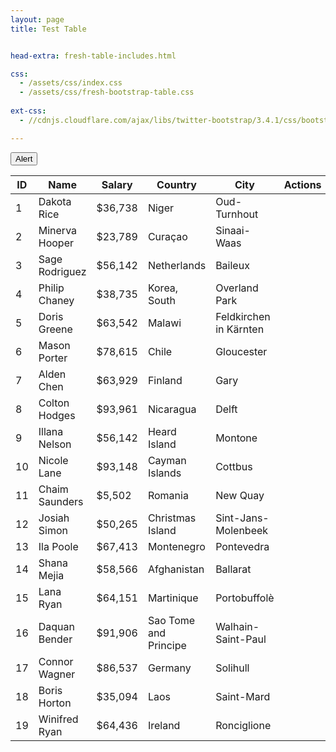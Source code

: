 ```yaml
---
layout: page
title: Test Table


head-extra: fresh-table-includes.html

css:
  - /assets/css/index.css
  - /assets/css/fresh-bootstrap-table.css
  
ext-css:
  - //cdnjs.cloudflare.com/ajax/libs/twitter-bootstrap/3.4.1/css/bootstrap.min.css

---
```


<div class="fresh-table full-color-blue">
  <!--
    Available colors for the full background: full-color-blue, full-color-azure, full-color-green, full-color-red, full-color-orange
    Available colors only for the toolbar: toolbar-color-blue, toolbar-color-azure, toolbar-color-green, toolbar-color-red, toolbar-color-orange
  -->

  <div class="toolbar">
    <button id="alertBtn" class="btn btn-default">Alert</button>
  </div>

  <table id="fresh-table" class="table">
    <thead>
      <th data-field="id">ID</th>
      <th data-field="name">Name</th>
      <th data-field="salary">Salary</th>
      <th data-field="country">Country</th>
      <th data-field="city">City</th>
      <th data-field="actions" data-formatter="operateFormatter" data-events="operateEvents">Actions</th>
    </thead>
    <tbody>
      <tr>
        <td>1</td>
        <td>Dakota Rice</td>
        <td>$36,738</td>
        <td>Niger</td>
        <td>Oud-Turnhout</td>
        <td></td>
      </tr>
      <tr>
        <td>2</td>
        <td>Minerva Hooper</td>
        <td>$23,789</td>
        <td>Curaçao</td>
        <td>Sinaai-Waas</td>
        <td></td>
      </tr>
      <tr>
        <td>3</td>
        <td>Sage Rodriguez</td>
        <td>$56,142</td>
        <td>Netherlands</td>
        <td>Baileux</td>
        <td></td>
      </tr>
      <tr>
        <td>4</td>
        <td>Philip Chaney</td>
        <td>$38,735</td>
        <td>Korea, South</td>
        <td>Overland Park</td>
        <td></td>
      </tr>
      <tr>
        <td>5</td>
        <td>Doris Greene</td>
        <td>$63,542</td>
        <td>Malawi</td>
        <td>Feldkirchen in Kärnten</td>
        <td></td>
      </tr>
      <tr>
        <td>6</td>
        <td>Mason Porter</td>
        <td>$78,615</td>
        <td>Chile</td>
        <td>Gloucester</td>
        <td></td>
      </tr>
      <tr>
        <td>7</td>
        <td>Alden Chen</td>
        <td>$63,929</td>
        <td>Finland</td>
        <td>Gary</td>
        <td></td>
      </tr>
      <tr>
        <td>8</td>
        <td>Colton Hodges</td>
        <td>$93,961</td>
        <td>Nicaragua</td>
        <td>Delft</td>
        <td></td>
      </tr>
      <tr>
        <td>9</td>
        <td>Illana Nelson</td>
        <td>$56,142</td>
        <td>Heard Island</td>
        <td>Montone</td>
        <td></td>
      </tr>
      <tr>
        <td>10</td>
        <td>Nicole Lane</td>
        <td>$93,148</td>
        <td>Cayman Islands</td>
        <td>Cottbus</td>
        <td></td>
      </tr>
      <tr>
        <td>11</td>
        <td>Chaim Saunders</td>
        <td>$5,502</td>
        <td>Romania</td>
        <td>New Quay</td>
        <td></td>
      </tr>
      <tr>
        <td>12</td>
        <td>Josiah Simon</td>
        <td>$50,265</td>
        <td>Christmas Island</td>
        <td>Sint-Jans-Molenbeek</td>
        <td></td>
      </tr>
      <tr>
        <td>13</td>
        <td>Ila Poole</td>
        <td>$67,413</td>
        <td>Montenegro</td>
        <td>Pontevedra</td>
        <td></td>
      </tr>
      <tr>
        <td>14</td>
        <td>Shana Mejia</td>
        <td>$58,566</td>
        <td>Afghanistan</td>
        <td>Ballarat</td>
        <td></td>
      </tr>
      <tr>
        <td>15</td>
        <td>Lana Ryan</td>
        <td>$64,151</td>
        <td>Martinique</td>
        <td>Portobuffolè</td>
        <td></td>
      </tr>
      <tr>
        <td>16</td>
        <td>Daquan Bender</td>
        <td>$91,906</td>
        <td>Sao Tome and Principe</td>
        <td>Walhain-Saint-Paul</td>
        <td></td>
      </tr>
      <tr>
        <td>17</td>
        <td>Connor Wagner</td>
        <td>$86,537</td>
        <td>Germany</td>
        <td>Solihull</td>
        <td></td>
      </tr>
      <tr>
        <td>18</td>
        <td>Boris Horton</td>
        <td>$35,094</td>
        <td>Laos</td>
        <td>Saint-Mard</td>
        <td></td>
      </tr>
      <tr>
        <td>19</td>
        <td>Winifred Ryan</td>
        <td>$64,436</td>
        <td>Ireland</td>
        <td>Ronciglione</td>
        <td></td>
      </tr>
    </tbody>
  </table>
</div>

<script type="text/javascript">
  var $table = $('#fresh-table')
  var $alertBtn = $('#alertBtn')

  window.operateEvents = {
    'click .like': function (e, value, row, index) {
      alert('You click like icon, row: ' + JSON.stringify(row))
      console.log(value, row, index)
    },
    'click .edit': function (e, value, row, index) {
      alert('You click edit icon, row: ' + JSON.stringify(row))
      console.log(value, row, index)
    },
    'click .remove': function (e, value, row, index) {
      $table.bootstrapTable('remove', {
        field: 'id',
        values: [row.id]
      })
    }
  }

  function operateFormatter(value, row, index) {
    return [
      '<a rel="tooltip" title="Like" class="table-action like" href="javascript:void(0)" title="Like">',
        '<i class="fa fa-heart"></i>',
      '</a>',
      '<a rel="tooltip" title="Edit" class="table-action edit" href="javascript:void(0)" title="Edit">',
        '<i class="fa fa-edit"></i>',
      '</a>',
      '<a rel="tooltip" title="Remove" class="table-action remove" href="javascript:void(0)" title="Remove">',
        '<i class="fa fa-remove"></i>',
      '</a>'
    ].join('')
  }

  $(function () {
    $table.bootstrapTable({
      classes: 'table table-hover table-striped',
      toolbar: '.toolbar',

      search: true,
      showRefresh: true,
      showToggle: true,
      showColumns: true,
      pagination: true,
      striped: true,
      sortable: true,
      pageSize: 8,
      pageList: [8, 10, 25, 50, 100],

      formatShowingRows: function (pageFrom, pageTo, totalRows) {
        return ''
      },
      formatRecordsPerPage: function (pageNumber) {
        return pageNumber + ' rows visible'
      }
    })

    $alertBtn.click(function () {
      alert('You pressed on Alert')
    })
  })

</script>

